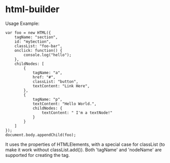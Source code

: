 html-builder
============

Usage Example:

	var foo = new HTML({
		tagName: "section",
		id: "mySection",
		classList: "foo-bar",
		onclick: function() {
			console.log("hello");
		},
		childNodes: [
			{
				tagName: "a",
				href: "#",
				classList: "button",
				textContent: "Link Here",
			},
			{
				tagName: "p",
				textContent: "Hello World.",
				childNodes: {
					textContent: " I'm a textNode!"
				}
			}
		]
	});
	document.body.appendChild(foo);

It uses the properties of HTMLElements, with a special case for classList (to make it work without classList.add()). 
Both 'tagName' and 'nodeName' are supported for creating the tag.
